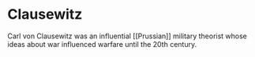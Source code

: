 # Clausewitz

Carl von Clausewitz was an influential [[Prussian]] military theorist whose ideas about war influenced warfare until the 20th century.
